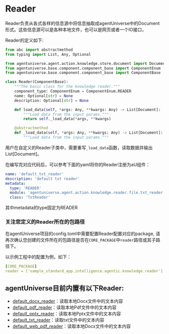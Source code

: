 # Reader

Reader负责从各式各样的信息源中将信息抽取成agentUniverse中的Document形式。这些信息源可以是各种本地文件，也可以是网页或者一个IO接口，

Reader的定义如下:
```python
from abc import abstractmethod
from typing import List, Any, Optional

from agentuniverse.agent.action.knowledge.store.document import Document
from agentuniverse.base.component.component_base import ComponentEnum
from agentuniverse.base.component.component_base import ComponentBase

class Reader(ComponentBase):
    """The basic class for the knowledge reader."""
    component_type: ComponentEnum = ComponentEnum.READER
    name: Optional[str] = None
    description: Optional[str] = None

    def load_data(self, *args: Any, **kwargs: Any) -> List[Document]:
        """Load data from the input params."""
        return self._load_data(*args, **kwargs)

    @abstractmethod
    def _load_data(self, *args: Any, **kwargs: Any) -> List[Document]:
        """Load data from the input params."""
```
用户在自定义的Reader子类中，需要重写`_load_data`函数，读取数据并输出List[Document]。

在编写完对应代码后，可以参考下面的yaml将你的Reader注册为aU组件：
```yaml
name: 'default_txt_reader'
description: 'default txt reader'
metadata:
  type: 'READER'
  module: 'agentuniverse.agent.action.knowledge.reader.file.txt_reader'
  class: 'TxtReader'
```
其中metadata的type固定为READER

### 关注您定义的Reader所在的包路径
在agentUniverse项目的config.toml中需要配置Reader配置对应的package, 请再次确认您创建的文件所在的包路径是否在`CORE_PACKAGE`中`reader`路径或其子路径下。

以示例工程中的配置为例，如下：
```yaml
[CORE_PACKAGE]
reader = ['sample_standard_app.intelligence.agentic.knowledge.reader']
```

## agentUniverse目前内置有以下Reader:
- [default_docx_reader](../../../agentuniverse/agent/action/knowledge/reader/file/docx_reader.yaml)：读取本地Docx文件中的文本内容
- [default_pdf_reader](../../../agentuniverse/agent/action/knowledge/reader/file/pdf_reader.yaml)：读取本地Pdf文件中的文本内容
- [default_pptx_reader](../../../agentuniverse/agent/action/knowledge/reader/file/pptx_reader.yaml)：读取本地Pptx文件中的文本内容
- [default_txt_reader](../../../agentuniverse/agent/action/knowledge/reader/file/txt_reader.yaml)：读取txt文件中的文本内容
- [default_web_pdf_reader](../../../agentuniverse/agent/action/knowledge/reader/file/web_pdf_reader.yaml)：读取本地Docx文件中的文本内容